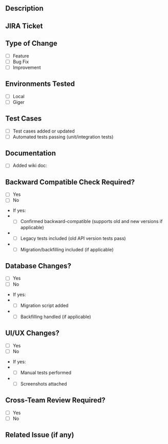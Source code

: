 ## Description
<!-- Briefly explain the primary changes contained in this PR -->

## JIRA Ticket
<!-- Link to JIRA Ticket -->

## Type of Change
<!-- Check all that apply -->
- [ ] Feature
- [ ] Bug Fix
- [ ] Improvement

## Environments Tested
- [ ] Local
- [ ] Giger

## Test Cases
- [ ] Test cases added or updated
- [ ] Automated tests passing (unit/integration tests)

## Documentation
- [ ] Added wiki doc: <!-- Add link here -->

## Backward Compatible Check Required?
- [ ] Yes
- [ ] No
- If yes:
- - [ ] Confirmed backward-compatible (supports old and new versions if applicable)
- - [ ] Legacy tests included (old API version tests pass)
- - [ ] Migration/backfilling included (if applicable)

## Database Changes?
- [ ] Yes
- [ ] No
- If yes:
- - [ ] Migration script added
- - [ ] Backfilling handled (if applicable)

## UI/UX Changes?
- [ ] Yes
- [ ] No
- If yes:
- - [ ] Manual tests performed
- - [ ] Screenshots attached

## Cross-Team Review Required?
- [ ] Yes
- [ ] No
<!-- If yes, add context for cross-team review: -->

## Related Issue (if any)
<!-- Link any related issues or tickets here (e.g., fixes #123) -->
